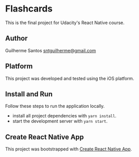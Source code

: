 # Flashcards
This is the final project for Udacity's React Native course.

## Author
Guilherme Santos <sntguilherme@gmail.com>

## Platform
This project was developed and tested using the iOS platform.

## Install and Run
Follow these steps to run the application locally.

* install all project dependencies with `yarn install`.
* start the development server with `yarn start`.

## Create React Native App
This project was bootstrapped with [Create React Native App](https://github.com/react-community/create-react-native-app).